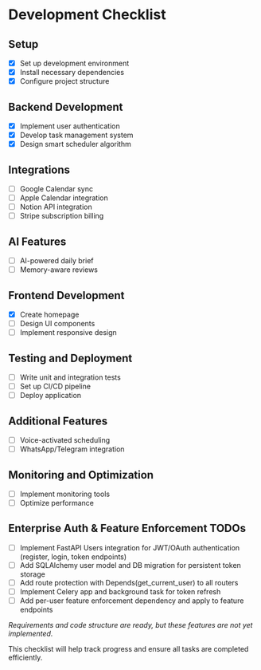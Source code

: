 # Development Checklist

## Setup
- [x] Set up development environment
- [x] Install necessary dependencies
- [x] Configure project structure

## Backend Development
- [x] Implement user authentication
- [x] Develop task management system
- [x] Design smart scheduler algorithm

## Integrations
- [ ] Google Calendar sync
- [ ] Apple Calendar integration
- [ ] Notion API integration
- [ ] Stripe subscription billing

## AI Features
- [ ] AI-powered daily brief
- [ ] Memory-aware reviews

## Frontend Development
- [x] Create homepage
- [ ] Design UI components
- [ ] Implement responsive design

## Testing and Deployment
- [ ] Write unit and integration tests
- [ ] Set up CI/CD pipeline
- [ ] Deploy application

## Additional Features
- [ ] Voice-activated scheduling
- [ ] WhatsApp/Telegram integration

## Monitoring and Optimization
- [ ] Implement monitoring tools
- [ ] Optimize performance

## Enterprise Auth & Feature Enforcement TODOs

- [ ] Implement FastAPI Users integration for JWT/OAuth authentication (register, login, token endpoints)
- [ ] Add SQLAlchemy user model and DB migration for persistent token storage
- [ ] Add route protection with Depends(get_current_user) to all routers
- [ ] Implement Celery app and background task for token refresh
- [ ] Add per-user feature enforcement dependency and apply to feature endpoints

*Requirements and code structure are ready, but these features are not yet implemented.*

This checklist will help track progress and ensure all tasks are completed efficiently. 